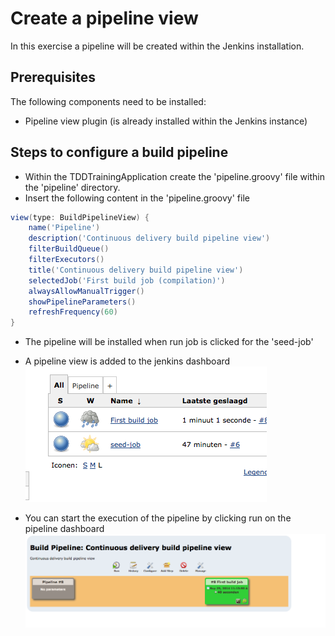 # Create a pipeline view

In this exercise a pipeline will be created within the Jenkins installation.

## Prerequisites

The following components need to be installed:

- Pipeline view plugin (is already installed within the Jenkins instance)

## Steps to configure a build pipeline

- Within the TDDTrainingApplication create the 'pipeline.groovy' file within the 'pipeline' directory.
- Insert the following content in the 'pipeline.groovy' file
```groovy
view(type: BuildPipelineView) {
    name('Pipeline')
    description('Continuous delivery build pipeline view')
    filterBuildQueue()
    filterExecutors()
    title('Continuous delivery build pipeline view')
    selectedJob('First build job (compilation)')
    alwaysAllowManualTrigger()
    showPipelineParameters()
    refreshFrequency(60)
}
```
- The pipeline will be installed when run job is clicked for the 'seed-job'
- A pipeline view is added to the jenkins dashboard
![Pipeline view on the default dashboard](images/pipeline-view-01.png)

- You can start the execution of the pipeline by clicking run on the pipeline dashboard
![Example of the most simple pipeline](images/pipeline-view-02.png)
